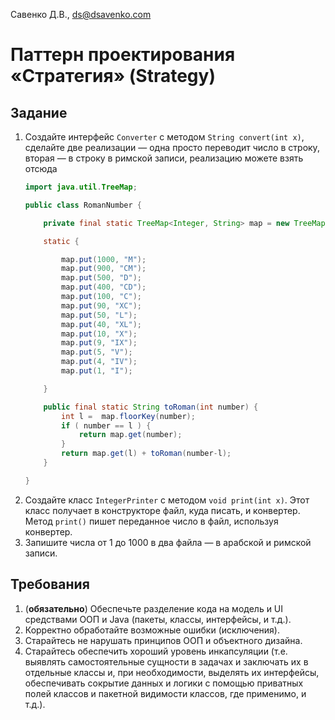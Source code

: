 Савенко Д.В., <ds@dsavenko.com>

# Паттерн проектирования «Стратегия» (Strategy)

## Задание

1. Создайте интерфейс `Converter` с методом `String convert(int x)`, сделайте две реализации — одна просто переводит число в строку, вторая — в строку в римской записи, реализацию можете взять отсюда
	```Java
	import java.util.TreeMap;

	public class RomanNumber {

	    private final static TreeMap<Integer, String> map = new TreeMap<Integer, String>();

	    static {

	        map.put(1000, "M");
	        map.put(900, "CM");
	        map.put(500, "D");
	        map.put(400, "CD");
	        map.put(100, "C");
	        map.put(90, "XC");
	        map.put(50, "L");
	        map.put(40, "XL");
	        map.put(10, "X");
	        map.put(9, "IX");
	        map.put(5, "V");
	        map.put(4, "IV");
	        map.put(1, "I");

	    }

	    public final static String toRoman(int number) {
	        int l =  map.floorKey(number);
	        if ( number == l ) {
	            return map.get(number);
	        }
	        return map.get(l) + toRoman(number-l);
	    }

	}
	```
2. Создайте класс `IntegerPrinter` с методом `void print(int x)`. Этот класс получает в конструкторе файл, куда писать, и конвертер. Метод `print()` пишет переданное число в файл, используя конвертер.
3. Запишите числа от 1 до 1000 в два файла — в арабской и римской записи.

## Требования

1. (**обязательно**) Обеспечьте разделение кода на модель и UI средствами ООП и Java (пакеты, классы, интерфейсы, и т.д.).
2. Корректно обработайте возможные ошибки (исключения).
3. Старайтесь не нарушать принципов ООП и объектного дизайна.
4. Старайтесь обеспечить хороший уровень инкапсуляции (т.е. выявлять самостоятельные сущности в задачах и заключать их в отдельные классы и, при необходимости, выделять их интерфейсы, обеспечивать сокрытие данных и логики с помощью приватных полей классов и пакетной видимости классов, где применимо, и т.д.).
